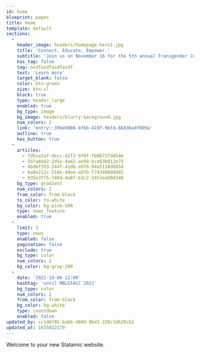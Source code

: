 ```yaml
---
id: home
blueprint: pages
title: Home
template: default
sections:
  -
    header_image: headers/homepage-hero1.jpg
    title: 'Connect. Educate. Empower.'
    subtitle: 'Join us on November 16 for the 5th annual Transgender Justice Teach-in, "The next genderation: Building liberated futures with queer and trans youth"'
    has_tag: false
    tag: asdfasdfasdfasdf
    text: 'Learn more'
    target_blank: false
    color: btn-green
    size: btn-xl
    block: true
    type: header_large
    enabled: true
    bg_type: image
    bg_image: headers/blurry-background.jpg
    num_colors: 2
    link: 'entry::39be0806-bfbb-4197-96fd-6b830a4f009a'
    outline: true
    has_button: true
  -
    articles:
      - 7d5ce2af-decc-42f2-9f0f-fb06727dd546
      - 5b7a8442-2d5e-4a42-ae99-bce83b812e75
      - 4bdbf353-244f-41d6-a976-94a5110dd854
      - 0a9e212c-518e-49ee-a87b-f7434960dd01
      - 935e3ff5-7404-4a8f-b3c2-3453edd0d348
    bg_type: gradient
    num_colors: 2
    from_color: from-black
    to_color: to-white
    bg_color: bg-pink-500
    type: news_feature
    enabled: true
  -
    limit: 3
    type: news
    enabled: false
    pagination: false
    exclude: true
    bg_type: color
    num_colors: 2
    bg_color: bg-gray-200
  -
    date: '2021-10-08 12:00'
    hashtag: 'until MBLGTACC 2021'
    bg_type: color
    num_colors: 2
    from_color: from-black
    bg_color: bg-white
    type: countdown
    enabled: false
updated_by: cc1d6f85-bab6-480d-8bd1-226c3d628cb2
updated_at: 1635022170
---
```

Welcome to your new Statamic website.
